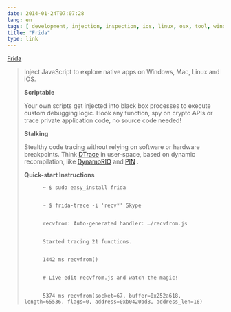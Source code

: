 ```yaml
---
date: 2014-01-24T07:07:28
lang: en
tags: [ development, injection, inspection, ios, linux, osx, tool, windows ]
title: "Frida"
type: link
---
```


[Frida](http://www.frida.re/)

> Inject JavaScript to explore native apps on Windows, Mac, Linux and
> iOS.
>
> **Scriptable**
>
> Your own scripts get injected into black box processes to execute
> custom debugging logic. Hook any function, spy on crypto APIs or trace
> private application code, no source code needed!
>
> **Stalking**
>
> Stealthy code tracing without relying on software or hardware
> breakpoints. Think [DTrace](http://en.wikipedia.org/wiki/DTrace) in
> user-space, based on dynamic recompilation, like
> [DynamoRIO](http://www.dynamorio.org/) and
> [PIN](http://software.intel.com/en-us/articles/pin-a-dynamic-binary-instrumentation-tool)
> .
>
> **Quick-start Instructions**
>
>           ~ $ sudo easy_install frida
>           
>
>           ~ $ frida-trace -i 'recv*' Skype
>           
>
>           recvfrom: Auto-generated handler: …/recvfrom.js
>           
>
>           Started tracing 21 functions.
>           
>
>           1442 ms recvfrom()
>           
>
>           # Live-edit recvfrom.js and watch the magic!
>           
>
>           5374 ms recvfrom(socket=67, buffer=0x252a618, length=65536, flags=0, address=0xb0420bd8, address_len=16)
>          

